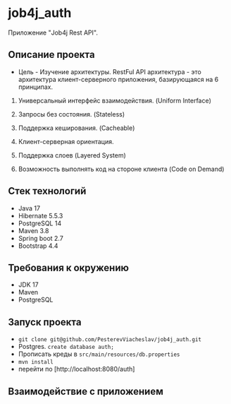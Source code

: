 # job4j_auth
Приложение "Job4j Rest API".

## Описание проекта
- Цель - Изучение архитектуры. RestFul API архитектура - это архитектура клиент-серверного приложения, базирующаяся на 6 принципах.

1. Универсальный интерфейс взаимодействия. (Uniform Interface)

2. Запросы без состояния. (Stateless)

3. Поддержка кеширования. (Cacheable)

4. Клиент-серверная ориентация.

5. Поддержка слоев (Layered System)

6. Возможность выполнять код на стороне клиента (Code on Demand)

## Стек технологий
- Java 17
- Hibernate 5.5.3
- PostgreSQL 14
- Maven 3.8
- Spring boot 2.7
- Bootstrap 4.4

## Требования к окружению
- JDK 17
- Maven
- PostgreSQL

## Запуск проекта
- ```git clone git@github.com/PesterevViacheslav/job4j_auth.git```
- Postgres. ```create database auth;```
- Прописать креды в ```src/main/resources/db.properties```
- ```mvn install```
- перейти по [http://localhost:8080/auth]

## Взаимодействие с приложением